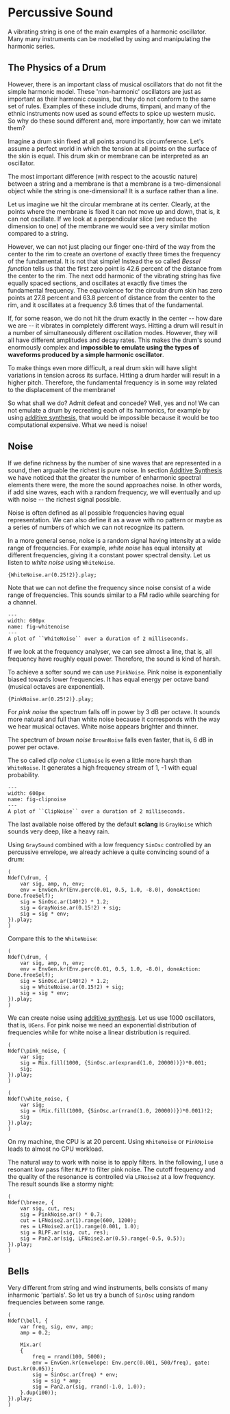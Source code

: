 # Percussive Sound

A vibrating string is one of the main examples of a harmonic oscillator.
Many many instruments can be modelled by using and manipulating the harmonic series.

## The Physics of a Drum

However, there is an important class of musical oscillators that do not fit the simple harmonic model.
These 'non-harmonic' oscillators are just as important as their harmonic cousins, but they do not conform to the same set of rules.
Examples of these include drums, timpani, and many of the ethnic instruments now used as sound effects to spice up western music.
So why do these sound different and, more importantly, how can we imitate them?

Imagine a drum skin fixed at all points around its circumference.
Let's assume a perfect world in which the tension at all points on the surface of the skin is equal.
This drum skin or membrane can be interpreted as an oscillator.

The most important difference (with respect to the acoustic nature) between a string and a membrane is that a membrane is a two-dimensional object while the string is one-dimensional!
It is a surface rather than a line.

Let us imagine we hit the circular membrane at its center.
Clearly, at the points where the membrane is fixed it can not move up and down, that is, it can not oscillate.
If we look at a perpendicular slice (we reduce the dimension to one) of the membrane we would see a very similar motion compared to a string.

However, we can not just placing our finger one-third of the way from the center to the rim to create an overtone of exactly three times the frequency of the fundamental.
It is not that simple!
Instead the so called *Bessel function* tells us that the first zero point is 42.6 percent of the distance from the center to the rim.
The next odd harmonic of the vibrating string has five equally spaced sections, and oscillates at exactly five times the fundamental frequency.
The equivalence for the circular drum skin has zero points at 27.8 percent and 63.8 percent of distance from the center to the rim, and it oscillates at a frequency 3.6 times that of the fundamental.

If, for some reason, we do not hit the drum exactly in the center -- how dare we are -- it vibrates in completely different ways.
Hitting a drum will result in a number of simultaneously different oscillation modes.
However, they will all have different amplitudes and decay rates.
This makes the drum's sound enormously complex and **impossible to emulate using the types of waveforms produced by a simple harmonic oscillator**.

To make things even more difficult, a real drum skin will have slight variations in tension across its surface.
Hitting a drum harder will result in a higher pitch.
Therefore, the fundamental frequency is in some way related to the displacement of the membrane!

So what shall we do?
Admit defeat and concede?
Well, yes and no!
We can not emulate a drum by recreating each of its harmonics, for example by using [additive synthesis](sec-additive-synthesis), that would be impossible because it would be too computational expensive.
What we need is noise!

## Noise

If we define richness by the number of sine waves that are represented in a sound, then arguable the richest is pure noise.
In section [Additive Synthesis](sec-additive-synthesis) we have noticed that the greater the number of enharmonic spectral elements there were, the more the sound approaches noise.
In other words, if add sine waves, each with a random frequency, we will eventually and up with noise -- the richest signal possible.

Noise is often defined as all possible frequencies having equal representation.
We can also define it as a wave with no pattern or maybe as a series of numbers of which we can not recognize its pattern.

In a more general sense, noise is a random signal having intensity at a wide range of frequencies.
For example, *white noise* has equal intensity at different frequencies, giving it a constant power spectral density.
Let us listen to *white noise* using ``WhiteNoise``.

```isc
{WhiteNoise.ar(0.25!2)}.play;
```

Note that we can not define the frequency since noise consist of a wide range of frequencies.
This sounds similar to a FM radio while searching for a channel.

```{figure} ../../figs/sounddesign/whitenoise.png
---
width: 600px
name: fig-whitenoise
---
A plot of ``WhiteNoise`` over a duration of 2 milliseconds.
```

If we look at the frequency analyser, we can see almost a line, that is, all frequency have roughly equal power.
Therefore, the sound is kind of harsh.

To achieve a softer sound we can use ``PinkNoise``.
Pink noise is exponentially biased towards lower frequencies.
It has equal energy per octave band (musical octaves are exponential).

```isc
{PinkNoise.ar(0.25!2)}.play;
```

For *pink noise* the spectrum falls off in power by 3 dB per octave.
It sounds more natural and full than white noise because it corresponds with the way we hear musical octaves.
White noise appears brighter and thinner.

The spectrum of *brown noise* ``BrownNoise`` falls even faster, that is, 6 dB in power per octave.

The so called *clip noise* ``ClipNoise`` is even a little more harsh than ``WhiteNoise``.
It generates a high frequency stream of 1, -1 with equal probability.

```{figure} ../../figs/sounddesign/clipnoise.png
---
width: 600px
name: fig-clipnoise
---
A plot of ``ClipNoise`` over a duration of 2 milliseconds.
```

The last available noise offered by the default **sclang** is ``GrayNoise`` which sounds very deep, like a heavy rain.

Using ``GraySound`` combined with a low frequency ``SinOsc`` controlled by an percussive envelope, we already achieve a quite convincing sound of a drum:

```isc
(
Ndef(\drum, {
    var sig, amp, n, env;
    env = EnvGen.kr(Env.perc(0.01, 0.5, 1.0, -8.0), doneAction: Done.freeSelf);
    sig = SinOsc.ar(140!2) * 1.2;
    sig = GrayNoise.ar(0.15!2) + sig;	
    sig = sig * env;
}).play;
)
```

Compare this to the ``WhiteNoise``:

```isc
(
Ndef(\drum, {
    var sig, amp, n, env;
    env = EnvGen.kr(Env.perc(0.01, 0.5, 1.0, -8.0), doneAction: Done.freeSelf);
    sig = SinOsc.ar(140!2) * 1.2;
    sig = WhiteNoise.ar(0.15!2) + sig;	
    sig = sig * env;
}).play;
)
```

We can create noise using [additive synthesis](sec-additive-synthesis).
Let us use 1000 oscillators, that is, ``UGens``.
For pink noise we need an exponential distribution of frequencies while for white noise a linear distribution is required.

```isc
(
Ndef(\pink_noise, {
    var sig;
    sig = Mix.fill(1000, {SinOsc.ar(exprand(1.0, 20000))})*0.001;
    sig;
}).play;
)
```

```isc
(
Ndef(\white_noise, {
    var sig;
	sig = (Mix.fill(1000, {SinOsc.ar(rrand(1.0, 20000))})*0.001)!2;
	sig
}).play;
)
```

On my machine, the CPU is at 20 percent.
Using ``WhiteNoise`` or ``PinkNoise`` leads to almost no CPU workload.

The natural way to work with noise is to apply filters.
In the following, I use a resonant low pass filter ``RLPF`` to filter pink noise.
The cutoff frequency and the quality of the resonance is controlled via ``LFNoise2`` at a low frequency.
The result sounds like a stormy night:

```isc
(
Ndef(\breeze, {
    var sig, cut, res;
    sig = PinkNoise.ar() * 0.7;
    cut = LFNoise2.ar(1).range(600, 1200);
    res = LFNoise2.ar(1).range(0.001, 1.0);
    sig = RLPF.ar(sig, cut, res);
    sig = Pan2.ar(sig, LFNoise2.ar(0.5).range(-0.5, 0.5));
}).play;
)
```



## Bells

Very different from string and wind instruments, bells consists of many inharmonic 'partials'.
So let us try a bunch of ``SinOsc`` using random frequencies between some range.

```isc
(
Ndef(\bell, {
    var freq, sig, env, amp;
    amp = 0.2;

    Mix.ar(
    {
        freq = rrand(100, 5000);
        env = EnvGen.kr(envelope: Env.perc(0.001, 500/freq), gate: Dust.kr(0.05));
        sig = SinOsc.ar(freq) * env;
        sig = sig * amp;
        sig = Pan2.ar(sig, rrand(-1.0, 1.0));
    }.dup(100));
}).play;
)
```
